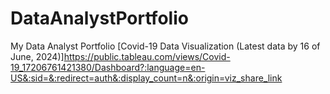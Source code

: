 # DataAnalystPortfolio
My Data Analyst Portfolio
[Covid-19 Data Visualization (Latest data by 16 of June, 2024)]https://public.tableau.com/views/Covid-19_17206761421380/Dashboard?:language=en-US&:sid=&:redirect=auth&:display_count=n&:origin=viz_share_link
